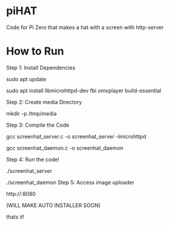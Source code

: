 # piHAT
Code for Pi Zero that makes a hat with a screen with http-server
# How to Run
Step 1: Install Dependencies  

sudo apt update  

sudo apt install libmicrohttpd-dev fbi omxplayer build-essential  

Step 2: Create media Directory  

mkdir -p /tmp/media  

Step 3: Compile the Code  

gcc screenhat_server.c -o screenhat_server -lmicrohttpd  

gcc screenhat_daemon.c -o screenhat_daemon  

Step 4: Run the code!  

./screenhat_server  

./screenhat_daemon
Step 5: Access image uploader  

http://<your-pi-ip>:8080  

(WILL MAKE AUTO INSTALLER SOON)  

thats it!
